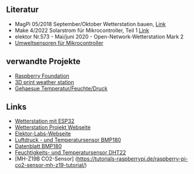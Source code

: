 ## Literatur
- MagPi 05/2018 September/Oktober Wetterstation bauen, [Link](https://www.magpi.de/magazine/2018/13)
- Make 4/2022 Solarstrom für Mikrocontroller, Teil 1 [Link](www.make-magazin.de/xnry)
- elektor Nr.573 - Mai/juni 2020 - Open-Network-Wetterstation Mark 2 
- [Umweltsensoren für Mikrocontroller](www.make-magazin.de/xgrd)
## verwandte Projekte
- [Raspberry Foundation](https://projects.raspberrypi.org/en/projects/build-your-own-weather-station/0)
- [3D print weather station](https://hackaday.com/2018/04/05/a-true-3d-printed-weather-station/)
- [Gehaesue Temperatur/Feuchte/Druck](https://www.thingiverse.com/thing:4120452)
## Links
- [Wetterstation mit ESP32](www.elektormagazine.de/magazine/elektor-69/42263/)
- [Wetterstation Projekt Webseite](www.elektormagazine.de/191148-03/)
- [Elektor-Labs-Webseite](www.elektormagazine.com/labs/remake-elektor-weather-station)
- [Luftdruck - und Temperatursensor BMP180](https://www.laub-home.de/wiki/Raspberry_Pi_BMP180_Luftdruck_Sensor)
- [Datenblatt BMP180](https://cdn-shop.adafruit.com/datasheets/BST-BMP180-DS000-09.pdf)
- [Feuchtigkeits- und Temperatursensor DHT22](https://pimylifeup.com/raspberry-pi-humidity-sensor-dht22/)
- [MH-Z19B CO2-Sensor] (https://tutorials-raspberrypi.de/raspberry-pi-co2-sensor-mh-z19-tutorial/)

